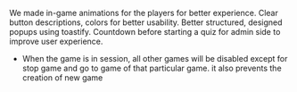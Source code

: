 We made in-game animations for the players for better experience.
Clear button descriptions, colors for better usability.
Better structured, designed popups using toastify.
Countdown before starting a quiz for admin side to improve user experience.
- When the game is in session, all other games will be disabled except for stop game and go to game of that particular game. it also prevents the creation of new game